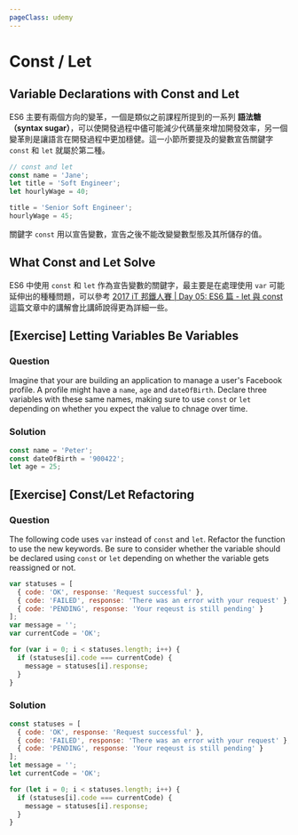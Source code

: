 ```yaml
---
pageClass: udemy
---
```


# Const / Let

## Variable Declarations with Const and Let

ES6 主要有兩個方向的變革，一個是類似之前課程所提到的一系列 **語法糖（syntax sugar）**，可以使開發過程中儘可能減少代碼量來增加開發效率，另一個變革則是讓語言在開發過程中更加穩健。這一小節所要提及的變數宣告關鍵字 `const` 和 `let` 就屬於第二種。

```javascript
// const and let
const name = 'Jane';
let title = 'Soft Engineer';
let hourlyWage = 40;

title = 'Senior Soft Engineer';
hourlyWage = 45;
```

關鍵字 `const` 用以宣告變數，宣告之後不能改變變數型態及其所儲存的值。

## What Const and Let Solve

ES6 中使用 `const` 和 `let` 作為宣告變數的關鍵字，最主要是在處理使用 `var` 可能延伸出的種種問題，可以參考 [2017 iT 邦鐵人賽 | Day 05: ES6 篇 - let 與 const](https://ithelp.ithome.com.tw/articles/10185142) 這篇文章中的講解會比講師說得更為詳細一些。

## [Exercise] Letting Variables Be Variables

### Question

Imagine that your are building an application to manage a user's Facebook profile. A profile might have a `name`, `age` and `dateOfBirth`. Declare three variables with these same names, making sure to use `const` or `let` depending on whether you expect the value to chnage over time.

### Solution

```javascript
const name = 'Peter';
const dateOfBirth = '900422';
let age = 25;
```

## [Exercise] Const/Let Refactoring

### Question

The following code uses `var` instead of `const` and `let`. Refactor the function to use the new keywords. Be sure to consider whether the variable should be declared using `const` or `let` depending on whether the variable gets reassigned or not.

```javascript
var statuses = [
  { code: 'OK', response: 'Request successful' },
  { code: 'FAILED', response: 'There was an error with your request' },
  { code: 'PENDING', response: 'Your reqeust is still pending' }
];
var message = '';
var currentCode = 'OK';

for (var i = 0; i < statuses.length; i++) {
  if (statuses[i].code === currentCode) {
    message = statuses[i].response;
  }
}
```

### Solution

```javascript
const statuses = [
  { code: 'OK', response: 'Request successful' },
  { code: 'FAILED', response: 'There was an error with your request' },
  { code: 'PENDING', response: 'Your reqeust is still pending' }
];
let message = '';
let currentCode = 'OK';

for (let i = 0; i < statuses.length; i++) {
  if (statuses[i].code === currentCode) {
    message = statuses[i].response;
  }
}
```